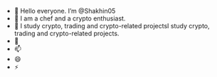 - 👋 Hello everyone. I’m @Shakhin05
- 👀 I am a chef and a crypto enthusiast.
- 🌱 I study crypto, trading and crypto-related projectsI study crypto, trading and crypto-related projects.
- 💞️ 
- 📫 
- 😄 
- ⚡ 

<!---
Shakhin05/Shakhin05 is a ✨ special ✨ repository because its `README.md` (this file) appears on your GitHub profile.
You can click the Preview link to take a look at your changes.
--->
